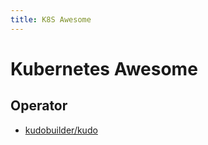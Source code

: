 ```yaml
---
title: K8S Awesome
---
```


# Kubernetes Awesome

## Operator
* [kudobuilder/kudo](https://github.com/kudobuilder/kudo)
